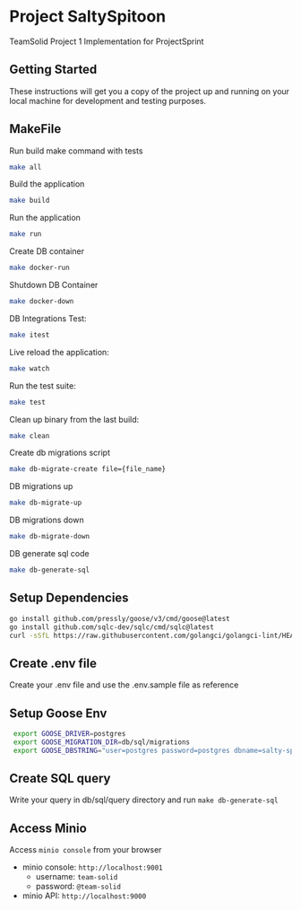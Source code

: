 # Project SaltySpitoon

TeamSolid Project 1 Implementation for ProjectSprint

## Getting Started

These instructions will get you a copy of the project up and running on your local machine for development and testing purposes.

## MakeFile

Run build make command with tests

```bash
make all
```

Build the application

```bash
make build
```

Run the application

```bash
make run
```

Create DB container

```bash
make docker-run
```

Shutdown DB Container

```bash
make docker-down
```

DB Integrations Test:

```bash
make itest
```

Live reload the application:

```bash
make watch
```

Run the test suite:

```bash
make test
```

Clean up binary from the last build:

```bash
make clean
```

Create db migrations script

```bash
make db-migrate-create file={file_name}
```

DB migrations up

```bash
make db-migrate-up
```

DB migrations down

```bash
make db-migrate-down
```

DB generate sql code

```bash
make db-generate-sql
```

## Setup Dependencies

```bash
go install github.com/pressly/goose/v3/cmd/goose@latest
go install github.com/sqlc-dev/sqlc/cmd/sqlc@latest
curl -sSfL https://raw.githubusercontent.com/golangci/golangci-lint/HEAD/install.sh | sh -s -- -b $(go env GOPATH)/bin v2.4.0
```

## Create .env file

Create your .env file and use the .env.sample file as reference

## Setup Goose Env

```bash
 export GOOSE_DRIVER=postgres
 export GOOSE_MIGRATION_DIR=db/sql/migrations
 export GOOSE_DBSTRING="user=postgres password=postgres dbname=salty-spitoon-dev host=localhost port=5432 sslmode=disable"
```

## Create SQL query

Write your query in db/sql/query directory and run `make db-generate-sql`

## Access Minio
Access `minio console` from your browser
- minio console: `http://localhost:9001`
  - username: `team-solid`
  - password: `@team-solid`
- minio API: `http://localhost:9000`